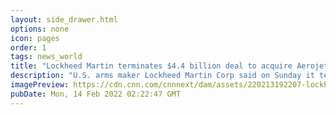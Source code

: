 ```yaml
---
layout: side_drawer.html
options: none
icon: pages
order: 1
tags: news_world
title: "Lockheed Martin terminates $4.4 billion deal to acquire Aerojet Rocketdyne"
description: "U.S. arms maker Lockheed Martin Corp said on Sunday it terminated its plan to acquire rocket engine maker Aerojet Rocketdyne Holdings Inc for $4.4 billion."
imagePreview: https://cdn.cnn.com/cnnnext/dam/assets/220213192207-lockheed-martin-file-video-synd-2.jpg
pubDate: Mon, 14 Feb 2022 02:22:47 GMT
---
```

